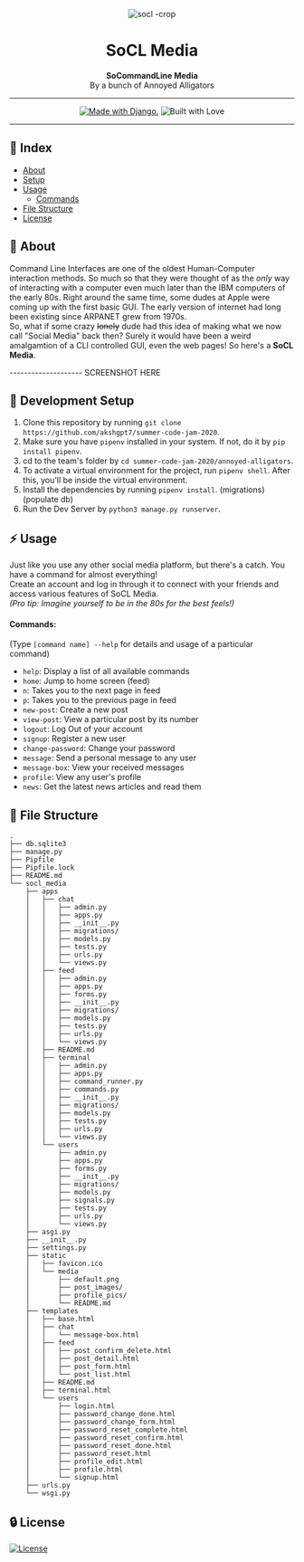 <div align="center">

![socl -crop](https://user-images.githubusercontent.com/20405311/89612675-021b5700-d89e-11ea-8c0e-f6825f1672fd.jpg)
# SoCL Media 
**SoCommandLine Media**<br>
By a bunch of Annoyed Alligators
 
---

<a href="http://www.djangoproject.com/"><img src="https://www.djangoproject.com/m/img/badges/djangomade124x25.gif" border="0" alt="Made with Django." title="Made with Django." /></a>  ![Built with Love](https://img.shields.io/badge/Built%20With-%E2%99%A5-critical?style=for-the-badge&logo=ko-fi)

---

</div>

## :ledger: Index
- [About](#beginner-about)
- [Setup](#electric_plug-development-setup)
- [Usage](#zap-usage)
  - [Commands](#commands)
- [File Structure](#file_folder-file-structure)
- [License](#lock-license)


## :beginner: About
Command Line Interfaces are one of the oldest Human-Computer interaction methods. So much so that they were thought of as the *only* way of interacting with a computer even much later than the IBM computers of the early 80s. Right around the same time, some dudes at Apple were coming up with the first basic GUI. The early version of internet had long been existing since ARPANET grew from 1970s. <br>
So, what if some crazy ~~lonely~~ dude had this idea of making what we now call "Social Media" back then?
Surely it would have been a weird amalgamtion of a CLI controlled GUI, even the web pages! So here's a **SoCL Media**.


-------------------- SCREENSHOT HERE

## :electric_plug: Development Setup
1. Clone this repository by running `git clone https://github.com/akshgpt7/summer-code-jam-2020`.
2. Make sure you have `pipenv` installed in your system. If not, do it by `pip install pipenv`.
3. cd to the team's folder by `cd summer-code-jam-2020/annoyed-alligators`.
4. To activate a virtual environment for the project, run `pipenv shell`. After this, you'll be inside the virtual environment.
5. Install the dependencies by running `pipenv install`.
(migrations)
(populate db)
6. Run the Dev Server by `python3 manage.py runserver`.

## :zap: Usage
Just like you use any other social media platform, but there's a catch. You have a command for almost everything!<br>
Create an account and log in through it to connect with your friends and access various features of SoCL Media.<br>
*(Pro tip: Imagine yourself to be in the 80s for the best feels!)*

#### Commands:
(Type `[command name] --help` for details and usage of a particular command)
- `help`: Display a list of all available commands
- `home`: Jump to home screen (feed)
- `n`: Takes you to the next page in feed
- `p`: Takes you to the previous page in feed
- `new-post`: Create a new post
- `view-post`: View a particular post by its number
- `logout`: Log Out of your account
- `signup`: Register a new user
- `change-password`: Change your password
- `message`: Send a personal message to any user
- `message-box`: View your received messages
- `profile`: View any user's profile 
- `news`: Get the latest news articles and read them

## :file_folder: File Structure
```
.
├── db.sqlite3
├── manage.py
├── Pipfile
├── Pipfile.lock
├── README.md
└── socl_media
    ├── apps
    │   ├── chat
    │   │   ├── admin.py
    │   │   ├── apps.py
    │   │   ├── __init__.py
    │   │   ├── migrations/
    │   │   ├── models.py
    │   │   ├── tests.py
    │   │   ├── urls.py
    │   │   └── views.py
    │   ├── feed
    │   │   ├── admin.py
    │   │   ├── apps.py
    │   │   ├── forms.py
    │   │   ├── __init__.py
    │   │   ├── migrations/
    │   │   ├── models.py
    │   │   ├── tests.py
    │   │   ├── urls.py
    │   │   └── views.py
    │   ├── README.md
    │   ├── terminal
    │   │   ├── admin.py
    │   │   ├── apps.py
    │   │   ├── command_runner.py
    │   │   ├── commands.py
    │   │   ├── __init__.py
    │   │   ├── migrations/
    │   │   ├── models.py
    │   │   ├── tests.py
    │   │   ├── urls.py
    │   │   └── views.py
    │   └── users
    │       ├── admin.py
    │       ├── apps.py
    │       ├── forms.py
    │       ├── __init__.py
    │       ├── migrations/
    │       ├── models.py
    │       ├── signals.py
    │       ├── tests.py
    │       ├── urls.py
    │       └── views.py
    ├── asgi.py
    ├── __init__.py
    ├── settings.py
    ├── static
    │   ├── favicon.ico
    │   └── media
    │       ├── default.png
    │       ├── post_images/
    │       ├── profile_pics/
    │       └── README.md
    ├── templates
    │   ├── base.html
    │   ├── chat
    │   │   └── message-box.html
    │   ├── feed
    │   │   ├── post_confirm_delete.html
    │   │   ├── post_detail.html
    │   │   ├── post_form.html
    │   │   └── post_list.html
    │   ├── README.md
    │   ├── terminal.html
    │   └── users
    │       ├── login.html
    │       ├── password_change_done.html
    │       ├── password_change_form.html
    │       ├── password_reset_complete.html
    │       ├── password_reset_confirm.html
    │       ├── password_reset_done.html
    │       ├── password_reset.html
    │       ├── profile_edit.html
    │       ├── profile.html
    │       └── signup.html
    ├── urls.py
    └── wsgi.py
```

##  :lock: License
[![License](https://img.shields.io/github/license/code-monk08/metroworks?style=for-the-badge)](https://github.com/code-monk08/metroworks/blob/master/LICENSE)

